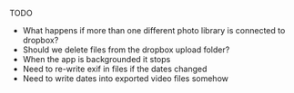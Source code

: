 

TODO
* What happens if more than one different photo library is connected to dropbox?
* Should we delete files from the dropbox upload folder?
* When the app is backgrounded it stops
* Need to re-write exif in files if the dates changed
* Need to write dates into exported video files somehow
 
